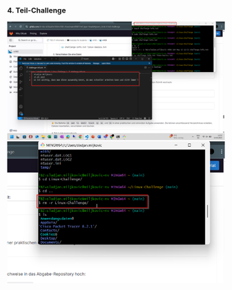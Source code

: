 ### 4. Teil-Challenge

<img src="https://github.com/Sladji10/m169-miljkovic/blob/main/Screenshots/1_1.png?raw=true" width="800" />

<img src="https://github.com/Sladji10/m169-miljkovic/blob/main/Screenshots/1_2.png?raw=true" width="800" />
